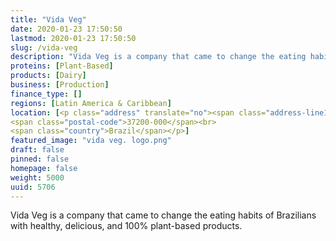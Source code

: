 ```yaml
---
title: "Vida Veg"
date: 2020-01-23 17:50:50
lastmod: 2020-01-23 17:50:50
slug: /vida-veg
description: "Vida Veg is a company that came to change the eating habits of Brazilians with healthy, delicious, and 100% plant-based products."
proteins: [Plant-Based]
products: [Dairy]
business: [Production]
finance_type: []
regions: [Latin America & Caribbean]
location: [<p class="address" translate="no"><span class="address-line1">Rua do Prensista</span><br>
<span class="postal-code">37200-000</span><br>
<span class="country">Brazil</span></p>]
featured_image: "vida veg. logo.png"
draft: false
pinned: false
homepage: false
weight: 5000
uuid: 5706
---
```

<p>Vida Veg is a company that came to change the eating habits of Brazilians with healthy, delicious, and 100% plant-based products.</p>
